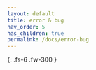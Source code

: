 ```yaml
---
layout: default
title: error & bug
nav_order: 5
has_children: true
permalink: /docs/error-bug
---
```


{: .fs-6 .fw-300 }
